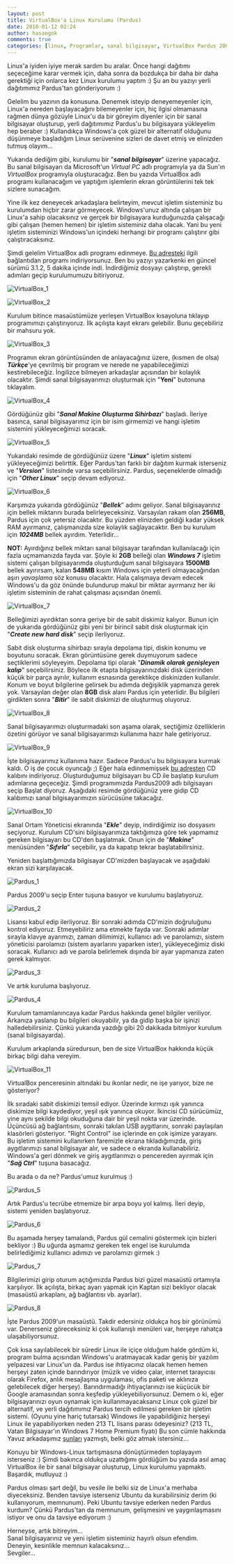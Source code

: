 ```yaml
---
layout: post
title: VirtualBox'a Linux Kurulumu (Pardus)
date: 2010-01-12 02:24
author: hasangok
comments: true
categories: [linux, Programlar, sanal bilgisayar, VirtualBox Pardus 2009 kurulumu, VirtualPC]
---
```

Linux'a iyiden iyiye merak sardım bu aralar. Önce hangi dağıtımı seçeceğime karar vermek için, daha sonra da bozdukça bir daha bir daha gerektiği için onlarca kez Linux kurulumu yaptım :) Şu an bu yazıyı yerli dağıtımımız Pardus'tan gönderiyorum :)

Gelelim bu yazının da konusuna. Denemek isteyip deneyemeyenler için, Linux'a nereden başlayacağını bilemeyenler için, hiç ilgisi olmamasına rağmen dünya gözüyle Linux'u da bir göreyim diyenler için bir sanal bilgisayar oluşturup, yerli dağıtımımız Pardus'u bu bilgisayara yükleyelim hep beraber :) Kullandıkça Windows'a çok güzel bir alternatif olduğunu düşünmeye başladığım Linux serüvenine sizleri de davet etmiş ve elinizden tutmuş olayım...

Yukarıda dediğim gibi, kurulumu bir "***sanal bilgisayar***" üzerine yapacağız. Bu sanal bilgisayarı da Microsoft'un *Virtual PC* adlı programıyla ya da Sun'ın *VirtualBox* programıyla oluşturacağız. Ben bu yazıda VirtualBox adlı programı kullanacağım ve yaptığım işlemlerin ekran görüntülerini tek tek sizlere sunacağım.

Yine ilk kez deneyecek arkadaşlara belirteyim, mevcut işletim sisteminiz bu kurulumdan hiçbir zarar görmeyecek. Windows'unuz altında çalışan bir Linux'a sahip olacaksınız ve gerçek bir bilgisayara kurduğunuzda çalışacağı gibi çalışan (hemen hemen) bir işletim sisteminiz daha olacak. Yani bu yeni işletim sisteminizi Windows'un içindeki herhangi bir programı çalıştırır gibi çalıştıracaksınız.

Şimdi gelelim VirtualBox adlı programı edinmeye. [Bu adresteki](http://www.virtualbox.org/wiki/Downloads)  ilgili bağlantıdan programı indiriyorsunuz. Ben bu yazıyı yazarkenki en güncel sürümü 3.1.2, 5 dakika içinde indi. İndirdiğimiz dosyayı çalıştırıp, gerekli adımları geçip kurulumumuzu bitiriyoruz.

![VirtualBox_1](https://raw.githubusercontent.com/hasangok/hasangok.github.io/master/uploads/2010/01/VirtualBox_1.png)

![VirtualBox_2](https://raw.githubusercontent.com/hasangok/hasangok.github.io/master/uploads/2010/01/VirtualBox_2.png)

Kurulum bitince masaüstümüze yerleşen VirtualBox kısayoluna tıklayıp programımızı çalıştırıyoruz. İlk açılışta kayıt ekranı gelebilir. Bunu geçebiliriz bir mahsuru yok.

![VirtualBox_3](https://raw.githubusercontent.com/hasangok/hasangok.github.io/master/uploads/2010/01/VirtualBox_3.png)

Programın ekran görüntüsünden de anlayacağınız üzere, (kısmen de olsa) ***Türkçe***'ye çevrilmiş bir program ve nerede ne yapabileceğimizi kestirebileceğiz. İngilizce bilmeyen arkadaşlar açısından bir kolaylık olacaktır. Şimdi sanal bilgisayarımızı oluşturmak için "**Yeni**" butonuna tıklayalım.

![VirtualBox_4](https://raw.githubusercontent.com/hasangok/hasangok.github.io/master/uploads/2010/01/VirtualBox_4.png)

Gördüğünüz gibi "***Sanal Makine Oluşturma Sihirbazı***" başladı. İleriye basınca, sanal bilgisayarımız için bir isim girmemizi ve hangi işletim sistemini yükleyeceğimizi soracak.

![VirtualBox_5](https://raw.githubusercontent.com/hasangok/hasangok.github.io/master/uploads/2010/01/VirtualBox_5.png)

Yukarıdaki resimde de gördüğünüz üzere "***Linux***" işletim sistemi yükleyeceğimizi belirttik. Eğer Pardus'tan farklı bir dağıtım kurmak isterseniz ve "***Version***" listesinde varsa seçebilirsiniz. Pardus, seçeneklerde olmadığı için "***Other Linux***" seçip devam ediyoruz.

![VirtualBox_6](https://raw.githubusercontent.com/hasangok/hasangok.github.io/master/uploads/2010/01/VirtualBox_6.png)

Karşımıza yukarıda gördüğünüz "***Bellek***" adımı geliyor. Sanal bilgisayarınız için bellek miktarını burada belirleyeceksiniz. Varsayılan rakam olan **256MB**, Pardus için çok yetersiz olacaktır. Bu yüzden elinizden geldiği kadar yüksek RAM ayırmanız, çalışmanızda size kolaylık sağlayacaktır. Ben bu kurulum için ***1024MB*** bellek ayırdım. Yeterlidir...

**NOT:** Ayırdığınız bellek miktarı sanal bilgisayar tarafından kullanılacağı için fazla uçmamanızda fayda var. Şöyle ki **2GB** belleği olan ***Windows 7*** işletim sistemi çalışan bilgisayarımda oluşturduğum sanal bilgisayara **1500MB** bellek ayırırsam, kalan **548MB** kısım Windows için yeterli olmayacağından aşırı *yavaşlama* söz konusu olacaktır. Hala çalışmaya devam edecek Windows'u da göz önünde bulundurup makul bir miktar ayırmanız her iki işletim sisteminin de rahat çalışması açısından önemli.

![VirtualBox_7](https://raw.githubusercontent.com/hasangok/hasangok.github.io/master/uploads/2010/01/VirtualBox_7.png)

Belleğimizi ayırdıktan sonra geriye bir de sabit diskimiz kalıyor. Bunun için de yukarıda gördüğünüz gibi yeni bir birincil sabit disk oluşturmak için "***Create new hard disk***" seçip ilerliyoruz.

Sabit disk oluşturma sihirbazı sırayla depolama tipi, diskin konumu ve boyutunu soracak. Ekran görüntüsüne gerek duymuyorum sadece seçtiklerimi söyleyeyim. Depolama tipi olarak "***Dinamik olarak genişleyen kalıp***" seçebilirsiniz. Böylece ilk etapta bilgisayarınızdaki disk üzerinden küçük bir parça ayrılır, kullanım esnasında gerektikçe diskinizden kullanılır. Konum ve boyut bilgilerine gelirsek bu adımda değişiklik yapmanıza gerek yok. Varsayılan değer olan **8GB** disk alanı Pardus için yeterlidir. Bu bilgileri girdikten sonra "***Bitir***" ile sabit diskimizi de oluşturmuş oluyoruz.

![VirtualBox_8](https://raw.githubusercontent.com/hasangok/hasangok.github.io/master/uploads/2010/01/VirtualBox_8.png)

Sanal bilgisayarımızı oluşturmadaki son aşama olarak, seçtiğimiz özelliklerin özetini görüyor ve sanal bilgisayarımızı kullanıma hazır hale getiriyoruz.

![VirtualBox_9](https://raw.githubusercontent.com/hasangok/hasangok.github.io/master/uploads/2010/01/VirtualBox_9.png)

İşte bilgisayarımız kullanıma hazır. Sadece Pardus'u bu bilgisayara kurmak kaldı. O iş de çocuk oyuncağı ;) Eğer hala edinmemişsek [bu adresten](ftp://ftp.pardus.org.tr/pub/pardus/kurulan/2009/Pardus_2009.iso) CD kalıbını indiriyoruz. Oluşturduğumuz bilgisayarı bu CD ile başlatıp kurulum adımlarına geçeceğiz. Şimdi programımızda Pardus2009 adlı bilgisayarı seçip Başlat diyoruz. Aşağıdaki resimde gördüğünüz yere gidip CD kalıbımızı sanal bilgisayarımızın sürücüsüne takacağız.

![VirtualBox_10](https://raw.githubusercontent.com/hasangok/hasangok.github.io/master/uploads/2010/01/VirtualBox_10.png)

Sanal Ortam Yöneticisi ekranında "***Ekle***" deyip, indirdiğimiz iso dosyasını seçiyoruz. Kurulum CD'sini bilgisayarımıza taktığımıza göre tek yapmamız gereken bilgisayarı bu CD'den başlatmak. Onun için de "***Makine***" menüsünden "***Sıfırla***" seçebilir, ya da kapatıp tekrar başlatabilirsiniz.

Yeniden başlattığımızda bilgisayar CD'mizden başlayacak ve aşağıdaki ekran sizi karşılayacak.

![Pardus_1](https://raw.githubusercontent.com/hasangok/hasangok.github.io/master/uploads/2010/01/Pardus_1.png)

Pardus 2009'u seçip Enter tuşuna basıyor ve kurulumu başlatıyoruz.

![Pardus_2](https://raw.githubusercontent.com/hasangok/hasangok.github.io/master/uploads/2010/01/Pardus_2.png)

Lisansı kabul edip ilerliyoruz. Bir sonraki adımda CD'mizin doğruluğunu kontrol ediyoruz. Etmeyebiliriz ama etmekte fayda var. Sonraki adımlar sırayla klavye ayarımızı, zaman dilimimizi, kullanıcı adı ve parolamızı, sistem yöneticisi parolamızı (sistem ayarlarını yaparken ister), yükleyeceğimiz diski soracak. Kullanıcı adı ve parola belirlemek dışında bir ayar yapmanıza zaten gerek kalmıyor.

![Pardus_3](https://raw.githubusercontent.com/hasangok/hasangok.github.io/master/uploads/2010/01/Pardus_3.png)

Ve artık kuruluma başlıyoruz.

![Pardus_4](https://raw.githubusercontent.com/hasangok/hasangok.github.io/master/uploads/2010/01/Pardus_4.png)

Kurulum tamamlanıncaya kadar Pardus hakkında genel bilgiler veriliyor. Arkanıza yaslanıp bu bilgileri okuyabilir, ya da gidip başka bir işinizi halledebilirsiniz. Çünkü yukarıda yazdığı gibi 20 dakikada bitmiyor kurulum (sanal bilgisayarda).

Kurulum arkaplanda süredursun, ben de size VirtualBox hakkında küçük birkaç bilgi daha vereyim.

![VirtualBox_11](https://raw.githubusercontent.com/hasangok/hasangok.github.io/master/uploads/2010/01/VirtualBox_11.png)

VirtualBox penceresinin altındaki bu ikonlar nedir, ne işe yarıyor, bize ne gösteriyor?

İlk sıradaki sabit diskimizi temsil ediyor. Üzerinde kırmızı ışık yanınca diskimize bilgi kaydediyor, yeşil ışık yanınca okuyor. İkincisi CD sürücümüz, yine aynı şekilde bilgi okuduğuna dair bir yeşil nokta var üzerinde. Üçüncüsü ağ bağlantısını, sonraki takılan USB aygıtlarını, sonraki paylaşılan klasörleri gösteriyor. "Right Control" ise içlerinde en çok işimize yarayanı. Bu işletim sistemini kullanırken faremizle ekrana tıkladığımızda, giriş aygıtlarımızı sanal bilgisayar alır, ve sadece o ekranda kullanabiliriz. Windows'a geri dönmek ve giriş aygıtlarımızı o pencereden ayırmak için "***Sağ Ctrl***" tuşuna basacağız.

Bu arada o da ne? Pardus'umuz kurulmuş :)

![Pardus_5](https://raw.githubusercontent.com/hasangok/hasangok.github.io/master/uploads/2010/01/Pardus_5.png)

Artık Pardus'u tecrübe etmemize bir arpa boyu yol kalmış. İleri deyip, sistemi yeniden başlatıyoruz.

![Pardus_6](https://raw.githubusercontent.com/hasangok/hasangok.github.io/master/uploads/2010/01/Pardus_6.png)

Bu aşamada herşey tamalandı, Pardus gül cemalini göstermek için bizleri bekliyor :) Bu uğurda aşmamız gereken tek engel ise kurulumda belirlediğimiz kullanıcı adımızı ve parolamızı girmek :)

![Pardus_7](https://raw.githubusercontent.com/hasangok/hasangok.github.io/master/uploads/2010/01/Pardus_7.png)

Bilgilerimizi girip oturum açtığımızda Pardus bizi güzel masaüstü ortamıyla karşılıyor. İlk açılışta, birkaç ayarı yapmak için Kaptan sizi bekliyor olacak (masaüstü arkaplanı, ağ bağlantısı vb. ayarlar).

![Pardus_8](https://raw.githubusercontent.com/hasangok/hasangok.github.io/master/uploads/2010/01/Pardus_8.png)

İşte Pardus 2009'un masaüstü. Takdir edersiniz oldukça hoş bir görünümü var. Denerseniz göreceksiniz ki çok kullanışlı menüleri var, herşeye rahatça ulaşabiliyorsunuz.

Çok kısa sayılabilecek bir süredir Linux ile içiçe olduğum halde gördüm ki, program bulma açısından Windows'u aratmayacak kadar geniş bir yazılım yelpazesi var Linux'un da. Pardus ise ihtiyacınız olacak hemen hemen herşeyi zaten içinde barındırıyor (müzik ve video çalar, internet tarayıcısı olarak Firefox, anlık mesajlaşma uygulaması, ofis paketi ve aklınıza gelebilecek diğer herşey). Barındırmadığı ihtiyaçlarınızı ise küçücük bir Google aramasından sonra keşfedip yükleyebiliyorsunuz. Demem o ki, eğer bilgisayarınızı oyun oynamak için kullanmayacaksanız Linux çok güzel bir alternatif, ve yerli dağıtımımız Pardus tercih edilmesi gereken bir işletim sistemi. (Oyunu yine hariç tutarsak) Windows ile yapabildiğiniz herşeyi Linux ile yapabiliyorken neden 213 TL lisans parası ödeyesiniz? (213 TL, Vatan Bilgisayar'ın Windows 7 Home Premium fiyatı) Bu son cümle hakkında Yavuz arkadaşımız [şunları](http://www.turkcejava.com/index.php/ev-kullanicilari-icin-neden-linux) yazmıştı, belki göz atmak istersiniz...

Konuyu bir Windows-Linux tartışmasına dönüştürmeden toplayayım isterseniz :) Şimdi bakınca oldukça uzattığımı gördüğüm bu yazıda asıl amaç VirtualBox ile bir sanal bilgisayar oluşturup, Linux kurulumu yapmaktı. Başardık, mutluyuz :)

Pardus olması şart değil, bu vesile ile belki siz de Linux'a merhaba diyeceksiniz. Benden tavsiye isterseniz Ubuntu da kurabilirsiniz derim (ki kullanıyorum, memnunum). Peki Ubuntu tavsiye ederken neden Pardus kurdum? Çünkü Pardus'tan da memnunum, gelişmesini ve yaygınlaşmasını istiyor ve onu da tavsiye ediyorum :)

Herneyse, artık bitireyim...  
Sanal bilgisayarınız ve yeni işletim sisteminiz hayırlı olsun efendim.  
Deneyin, kesinlikle memnun kalacaksınız...  
Sevgiler...
